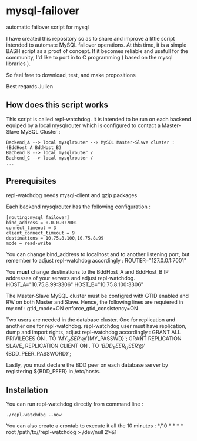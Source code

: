# mysql-failover
automatic failover script for mysql

I have created this repository so as to share and improve a little script intended to automate MySQL failover operations.
At this time, it is a simple BASH script as a proof of concept. If it becomes reliable and usefull for the community, I'd like to port in to C programming ( based on the mysql libraries ).

So feel free to download, test, and make propositions

Best regards
Julien

## How does this script works

This script is called repl-watchdog. It is intended to be run on each backend equiped by a local mysqlrouter which is configured to contact a Master-Slave MySQL Cluster :

    Backend_A --> local mysqlrouter --> MySQL Master-Slave cluster : (BddHost_A BddHost_B)
    Bachend_B --> local mysqlrouter /
    Bachend_C --> local mysqlrouter /
    ...


## Prerequisites

repl-watchdog needs mysql-client and gzip packages
 
Each backend mysqlrouter has the following configuration :

    [routing:mysql_failover]
    bind_address = 0.0.0.0:7001
    connect_timeout = 3
    client_connect_timeout = 9
    destinations = 10.75.8.100,10.75.8.99
    mode = read-write

You can change bind_address to localhost and to another listening port, but remember to adjust repl-watchdog accordingly :
    ROUTER="127.0.0.1:7001"

You **must** change destinations to the BddHost_A and BddHost_B IP addresses of your servers and adjust repl-watchdog.
    HOST_A="10.75.8.99:3306"
    HOST_B="10.75.8.100:3306"


The Master-Slave MySQL cluster must be configred with GTID enabled and RW on both Master and Slave. Hence, the following lines are requiered in my.cnf :
    gtid_mode=ON
    enforce_gtid_consistency=ON

Two users are needed in the database cluster. One for replication and another one for repl-watchdog. repl-watchdog user must have replication, dump and import rights, adjust repl-watchdog accordingly :
    GRANT ALL PRIVILEGES ON *.* TO '${MY_USER}'@'%' IDENTIFIED BY '${MY_PASSWD}';
    GRANT REPLICATION SLAVE, REPLICATION CLIENT ON *.* TO '${BDD_PEER_USER}'@'%' IDENTIFIED BY '${BDD_PEER_PASSWORD}';

Lastly, you must declare the BDD peer on each database server by registering ${BDD_PEER} in /etc/hosts.

 
## Installation

You can run repl-watchdog directly from command line :

    ./repl-watchdog --now 

You can also create a crontab to execute it all the 10 minutes :
    */10 * * * * root /path/to//repl-watchdog > /dev/null  2>&1  





  


      